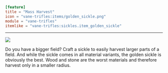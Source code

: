 ```toml
[feature]
title = "Mass Harvest"
icon = "vane-trifles:items/golden_sickle.png"
module = "vane-trifles"
itemlike = "vane-trifles:sickles.item_golden_sickle"
```
---
![](images/sickle.png)

Do you have a bigger field? Craft a sickle to easily harvest larger parts of a field. And while the sickle comes in all material variants, the golden sickle is obviously the best. Wood and stone are the worst materials and therefore harvest only in a smaller radius.
